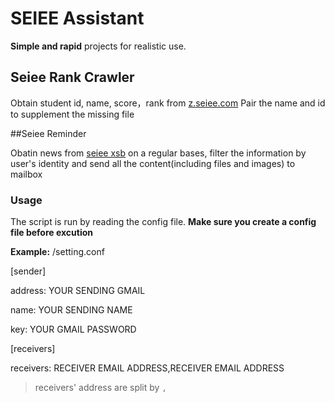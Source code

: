# SEIEE Assistant

**Simple and rapid** projects for realistic use.

## Seiee Rank Crawler

Obtain student id, name, score，rank from [z.seiee.com](http://z.seiee.com/)
Pair the name and id to supplement the missing file

##Seiee Reminder

Obatin news from [seiee xsb](http://xsb.seiee.sjtu.edu.cn/) on a regular bases,
filter the information by user's identity and send all the content(including files and images) to mailbox

### Usage

The script is run by reading the config file. **Make sure you create a config file before excution**

**Example:**
/setting.conf

[sender]

address: YOUR SENDING GMAIL

name: YOUR SENDING NAME

key: YOUR GMAIL PASSWORD

[receivers]

receivers: RECEIVER EMAIL ADDRESS,RECEIVER EMAIL ADDRESS 
> receivers' address are split by `,`
